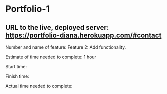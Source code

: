 # Portfolio-1

## URL to the live, deployed server: https://portfolio-diana.herokuapp.com/#contact

Number and name of feature: Feature 2: Add functionality.

Estimate of time needed to complete: 1 hour

Start time: 

Finish time: 

Actual time needed to complete: 